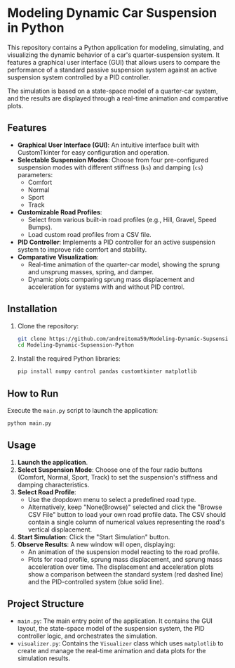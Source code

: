 # Modeling Dynamic Car Suspension in Python


This repository contains a Python application for modeling, simulating, and visualizing the dynamic behavior of a car's quarter-suspension system. It features a graphical user interface (GUI) that allows users to compare the performance of a standard passive suspension system against an active suspension system controlled by a PID controller.

The simulation is based on a state-space model of a quarter-car system, and the results are displayed through a real-time animation and comparative plots.

## Features

*   **Graphical User Interface (GUI)**: An intuitive interface built with CustomTkinter for easy configuration and operation.
*   **Selectable Suspension Modes**: Choose from four pre-configured suspension modes with different stiffness (`ks`) and damping (`cs`) parameters:
    *   Comfort
    *   Normal
    *   Sport
    *   Track
*   **Customizable Road Profiles**:
    *   Select from various built-in road profiles (e.g., Hill, Gravel, Speed Bumps).
    *   Load custom road profiles from a CSV file.
*   **PID Controller**: Implements a PID controller for an active suspension system to improve ride comfort and stability.
*   **Comparative Visualization**:
    *   Real-time animation of the quarter-car model, showing the sprung and unsprung masses, spring, and damper.
    *   Dynamic plots comparing sprung mass displacement and acceleration for systems with and without PID control.

## Installation

1.  Clone the repository:
    ```bash
    git clone https://github.com/andreitoma59/Modeling-Dynamic-Supsension-Python.git
    cd Modeling-Dynamic-Supsension-Python
    ```

2.  Install the required Python libraries:
    ```bash
    pip install numpy control pandas customtkinter matplotlib
    ```

## How to Run

Execute the `main.py` script to launch the application:

```bash
python main.py
```

## Usage

1.  **Launch the application**.
2.  **Select Suspension Mode**: Choose one of the four radio buttons (Comfort, Normal, Sport, Track) to set the suspension's stiffness and damping characteristics.
3.  **Select Road Profile**:
    *   Use the dropdown menu to select a predefined road type.
    *   Alternatively, keep "None(Browse)" selected and click the "Browse CSV File" button to load your own road profile data. The CSV should contain a single column of numerical values representing the road's vertical displacement.
4.  **Start Simulation**: Click the "Start Simulation" button.
5.  **Observe Results**: A new window will open, displaying:
    *   An animation of the suspension model reacting to the road profile.
    *   Plots for road profile, sprung mass displacement, and sprung mass acceleration over time. The displacement and acceleration plots show a comparison between the standard system (red dashed line) and the PID-controlled system (blue solid line).

## Project Structure

*   `main.py`: The main entry point of the application. It contains the GUI layout, the state-space model of the suspension system, the PID controller logic, and orchestrates the simulation.
*   `visualizer.py`: Contains the `Visualizer` class which uses `matplotlib` to create and manage the real-time animation and data plots for the simulation results.